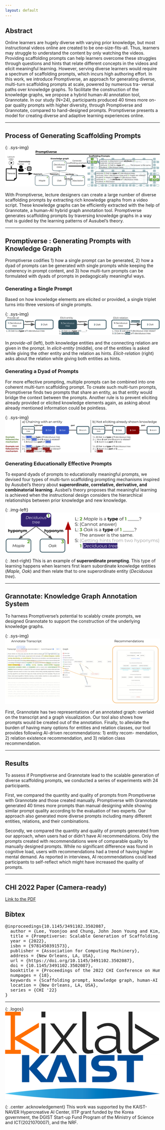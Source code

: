 ```yaml
---
layout: default
---
```


## Abstract
Online learners are hugely diverse with varying prior knowledge, but most instructional videos online are created to be one-size-fits-all. Thus, learners may struggle to understand the content by only watching the videos. Providing scaffolding prompts can help learners overcome these struggles through questions and hints that relate different concepts in the videos and elicit meaningful learning. However, serving diverse learners would require a spectrum of scaffolding prompts, which incurs high authoring effort. In this work, we introduce <span style="color:{{site.syscolor}}">Promptiverse</span>, an approach for generating diverse, multi-turn scaffolding prompts at scale, powered by numerous tra- versal paths over knowledge graphs. To facilitate the construction of the knowledge graphs, we propose a hybrid human-AI annotation tool, <span style="color:{{site.syscolor2}}"> Grannotate</span>. In our study (N=24), participants produced 40 times more on-par quality prompts with higher diversity, through <span style="color:{{site.syscolor}}">Promptiverse</span> and <span style="color:{{site.syscolor2}}"> Grannotate</span>, compared to hand-designed prompts. <span style="color:{{site.syscolor}}">Promptiverse</span> presents a model for creating diverse and adaptive learning experiences online.

------

## Process of Generating Scaffolding Prompts

{: .sys-img}
![Four components: Lecture video, Transcript, Knowledge graph, Scaffolding Prompts](/assets/img/teaser_vk.png)

With <span style="color:{{site.syscolor}}">Promptiverse</span>, lecture designers can create a large number of diverse scaffolding prompts by extracting rich knowledge graphs from a video script. These knowledge graphs can be efficiently extracted with the help of <span style="color:{{site.syscolor2}}"> Grannotate</span>, a human-AI hybrid graph annotation tool. <span style="color:{{site.syscolor}}">Promptiverse</span> generates scaffolding prompts by traversing knowledge graphs in a way that is guided by the learning patterns of Ausubel’s theory.

------

## <span style="color:{{site.syscolor}}">Promptiverse</span> : Generating Prompts with Knowledge Graph

<span style="color:{{site.syscolor}}">Promptiverse</span> codifies 1) how a single prompt can be generated, 2) how a dyad of prompts can be generated with single prompts while keeping the coherency in prompt content, and 3) how multi-turn prompts can be formulated with dyads of prompts in pedagogically meaningful ways. 

### Generating a Single Prompt

Based on how knowledge elements are elicited or provided, a single triplet turns into three versions of single prompts.

{: .sys-img}
![Each graph for Provide-all, Elicit-entity, and Elicit-relation.](/assets/img/single_prompt.png)

In *provide-all* (left), both knowledge entities and the connecting relation are given in the prompt. In *elicit-entity* (middle), one of the entities is asked while giving the other entity and the relation as hints. *Elicit-relation* (right) asks about the relation while giving both entities as hints.

### Generating a Dyad of Prompts

For more effective prompting, multiple prompts can be combined into one coherent multi-turn scaffolding prompt. To create such multi-turn prompts, Promptiverse finds two prompts that share an entity, as that entity would bridge the context between the prompts. Another rule is to prevent eliciting already provided or elicited knowledge elements again, as asking about already mentioned information could be pointless. 


{: .sys-img}
![Two same graphs for a) Chaining with an entity and b) Not eliciting already shown knowledge.](/assets/img/dyad.png)


### Generating Educationally Effective Prompts

To expand dyads of prompts to educationally meaningful prompts, we devised four types of multi-turn scaffolding prompting mechanisms inspired by Ausubel’s theory about **superordinate, correlative, derivative, and combinatorial learning**. Ausbel’s theory proposes that meaningful learning is achieved when the instructional design considers the hierarchical relationships between prior knowledge and new knowledge.

{: .img-left}
![Three components: Deciduous tree, Maple, and Oak. Scaffolding prompts between lecturer and student.](/assets/img/superordinate.png)

{: .text-right}
This is an example of **superordinate prompting**. This type of learning happens when learners first learn subordinate knowledge entities (*Maple, Oak*) and then relate that to one superordinate entity (*Deciduous tree*). 

------

## <span style="color:{{site.syscolor2}}"> Grannotate</span>: Knowledge Graph Annotation System

To harness <span style="color:{{site.syscolor}}">Promptiverse</span>’s potential to scalably create prompts, we designed <span style="color:{{site.syscolor2}}"> Grannotate</span> to support the construction of the underlying knowledge graphs. 

{: .sys-img}
![Winder next to the design for a screen of a mobile application](/assets/img/interface-whole.png)

First, <span style="color:{{site.syscolor2}}"> Grannotate</span> has two representations of an annotated graph: overlaid on the transcript and a graph visualization. Our tool also shows how prompts would be created out of the annotation. Finally, to alleviate the burden of having many options for entities and relation classes, our tool provides following AI-driven recommendations: 1) entity recom- mendation, 2) relation existence recommendation, and 3) relation class recommendation.


------

## Results

To assess if <span style="color:{{site.syscolor}}">Promptiverse</span> and <span style="color:{{site.syscolor2}}">Grannotate</span> lead to the scalable generation of diverse scaffolding prompts, we conducted a series of experiments with 24 participants. 

First, we compared the quantity and quality of prompts from <span style="color:{{site.syscolor}}">Promptiverse</span>  with <span style="color:{{site.syscolor2}}">Grannotate</span> and those created manually. <span style="color:{{site.syscolor}}">Promptiverse</span>  with <span style="color:{{site.syscolor2}}">Grannotate</span> generated 40 times more prompts than manual designing while showing similar prompt quality according to the evaluation of two experts. Our approach also generated more diverse prompts including many different entities, relations, and their combinations. 

Secondly, we compared the quantity and quality of prompts generated from our approach, when users had or didn't have AI recommendations. Only the prompts created with recommendations were of comparable quality to manually designed prompts. While no significant difference was found in cognitive load, users with recommendations had a trend of having higher mental demand. As reported in interviews, AI recommendations could lead participants to self-reflect which might have increased the quality of prompts.

<!-- {: .center .quote}
T2M1: *"The recordings left behind by my group members helped clarify some of the misunderstandings or confusions that I had."*

{: .center .quote}
T1M2: *"Understanding [my team members] actions and intentions was fun somehow and made me work harder."*

{: .center .quote}
T5M2: *"With the voice recordings and the feature that showed what the users clicked on as they talked, it was as if we were working together."* -->


------

## CHI 2022 Paper (Camera-ready)

[Link to the PDF][1]

<!-- [ACM DL Link][2] -->

## Bibtex
<pre>
@inproceedings{10.1145/3491102.3502087,
  author = {Lee, Yoonjoo and Chung, John Joon Young and Kim, Tae Soo and Song, Jean Y. and Kim, Juho},
  title = {Promptiverse: Scalable Generation of Scaffolding Prompts Through Human-AI Hybrid Knowledge Graph Annotation},
  year = {2022},
  isbn = {9781450391573},
  publisher = {Association for Computing Machinery},
  address = {New Orleans, LA, USA},
  url = {https://doi.org/10.1145/3491102.3502087},
  doi = {10.1145/3491102.3502087},
  booktitle = {Proceedings of the 2022 CHI Conference on Human Factors in Computing Systems},
  numpages = {18},
  keywords = {Scaffolding prompt, knowledge graph, human-AI hybrid annotation},
  location = {New Orleans, LA, USA},
  series = {CHI '22}
}
</pre>

------

{: .logos}
[![Logo of KIXLAB](/assets/img/kixlab_logo.png)](https://kixlab.org)
[![Logo of KAIST](/assets/img/kaist_logo.png)](https://kaist.ac.kr)

{: .center .acknowledgement}
This work was supported by the KAIST-NAVER Hypercreative AI Center, IITP grant funded by the Korea government, the DGIST Start-up Fund Program of the Ministry of Science and ICT(2021070007), and the NRF.

[1]:https://kixlab.github.io/website-files/2022/chi2022-promptiverse-paper.pdf
<!-- [2]:https://dl.acm.org/doi/10.1145/3411764.3445686 -->
